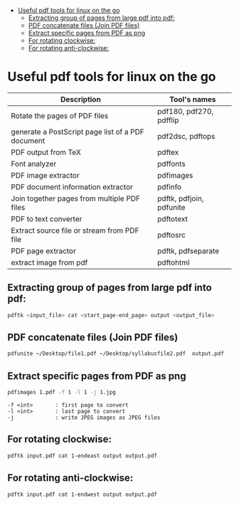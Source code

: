 <!--ts-->
* [Useful pdf tools for linux on the go](#useful-pdf-tools-for-linux-on-the-go)
   * [Extracting group of pages from large pdf into pdf:](#extracting-group-of-pages-from-large-pdf-into-pdf)
   * [PDF concatenate files (Join PDF files)](#pdf-concatenate-files-join-pdf-files)
   * [Extract specific pages from PDF as png](#extract-specific-pages-from-pdf-as-png)
   * [For rotating clockwise:](#for-rotating-clockwise)
   * [For rotating anti-clockwise:](#for-rotating-anti-clockwise)

<!-- Created by https://github.com/ekalinin/github-markdown-toc -->
<!-- Added by: gil_diy, at: Mon 15 May 2023 07:03:13 AM IDT -->

<!--te-->

# Useful pdf tools for linux on the go

Description | Tool's names
------------------------------------|-----
Rotate the pages of PDF files | pdf180, pdf270, pdfflip
generate a PostScript page list of a PDF document | pdf2dsc, pdftops
PDF output from TeX | pdftex
Font analyzer | pdffonts
PDF image extractor | pdfimages
PDF document information extractor  | pdfinfo
Join together pages from multiple PDF files | pdftk, pdfjoin, pdfunite
PDF to text converter | pdftotext
Extract source file or stream from PDF file | pdftosrc
PDF page extractor | pdftk, pdfseparate
extract image from pdf | pdftohtml



## Extracting group of pages from large pdf into pdf:

```bash
pdftk <input_file> cat <start_page-end_page> output <output_file>
```

## PDF concatenate files (Join PDF files)
```bash
pdfunite ~/Desktop/file1.pdf ~/Desktop/syllabusfile2.pdf  output.pdf 
```

## Extract specific pages from PDF as png

```bash
pdfimages 1.pdf -f 1 -l 1 -j 1.jpg
```

```
-f <int>       : first page to convert
-l <int>       : last page to convert
-j             : write JPEG images as JPEG files
```

## For rotating clockwise:

```bash
pdftk input.pdf cat 1-endeast output output.pdf
````

## For rotating anti-clockwise:

```bash
pdftk input.pdf cat 1-endwest output output.pdf
```